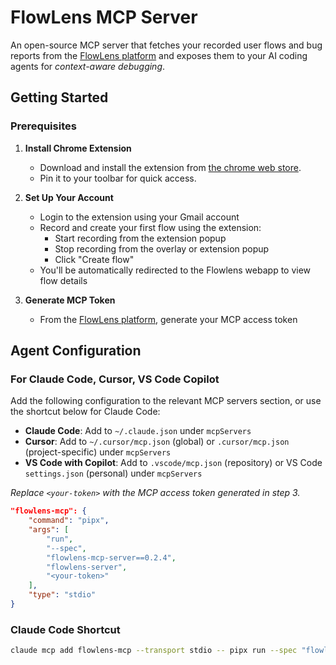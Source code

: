 # FlowLens MCP Server
An open-source MCP server that fetches your recorded user flows and bug reports from the <a href="https://www.magentic.ai/?utm_source=gh_flowlens" target="_blank" rel="noopener noreferrer">FlowLens platform</a> and exposes them to your AI coding agents for *context-aware debugging*.


## Getting Started

### Prerequisites

1. **Install Chrome Extension**
   - Download and install the extension from
  <a href="https://chromewebstore.google.com/detail/jecmhbndeedjenagcngpdmjgomhjgobf?utm_source=pypi-package">the chrome web store</a>.
   - Pin it to your toolbar for quick access.

2. **Set Up Your Account**
   - Login to the extension using your Gmail account
   - Record and create your first flow using the extension:
     - Start recording from the extension popup
     - Stop recording from the overlay or extension popup
     - Click "Create flow"
   - You'll be automatically redirected to the Flowlens webapp to view flow details

3. **Generate MCP Token**
   - From the <a href="https://flowlens.magentic.ai/?utm_source=gh_flowlens" target="_blank" rel="noopener noreferrer">FlowLens platform</a>, generate your MCP access token

## Agent Configuration

### For Claude Code, Cursor, VS Code Copilot

Add the following configuration to the relevant MCP servers section, or use the shortcut below for Claude Code:

- **Claude Code**: Add to `~/.claude.json` under `mcpServers`
- **Cursor**: Add to `~/.cursor/mcp.json` (global) or `.cursor/mcp.json` (project-specific) under `mcpServers`
- **VS Code with Copilot**: Add to `.vscode/mcp.json` (repository) or VS Code `settings.json` (personal) under `mcpServers`

*Replace `<your-token>` with the MCP access token generated in step 3.*

```json
"flowlens-mcp": {
    "command": "pipx",
    "args": [
        "run",
        "--spec",
        "flowlens-mcp-server==0.2.4",
        "flowlens-server",
        "<your-token>"
    ],
    "type": "stdio"
}
```

### Claude Code Shortcut

```bash
claude mcp add flowlens-mcp --transport stdio -- pipx run --spec "flowlens-mcp-server==0.2.4" flowlens-server <your-token>
```
